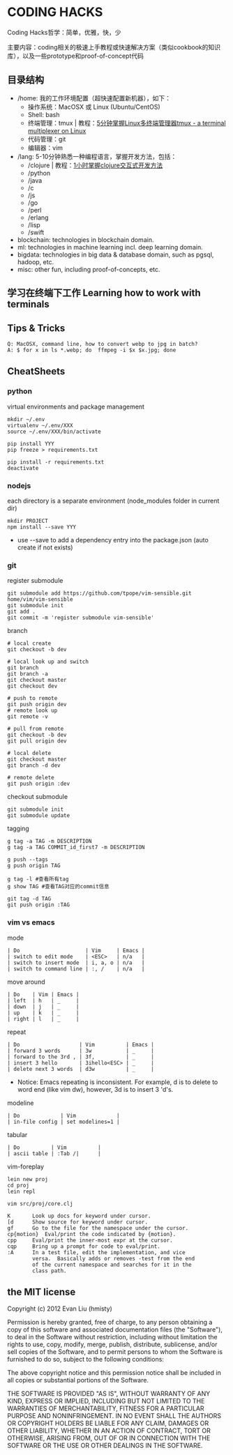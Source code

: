 # CODING HACKS

Coding Hacks哲学：简单，优雅，快，少 

主要内容：coding相关的极速上手教程或快速解决方案（类似cookbook的知识库），以及一些prototype和proof-of-concept代码

## 目录结构

- /home: 我的工作环境配置（超快速配置新机器），如下：
	- 操作系统：MacOSX 或 Linux (Ubuntu/CentOS)
	- Shell: bash
	- 终端管理：tmux | 教程：[5分钟掌握Linux多终端管理器tmux - a terminal multiplexer on Linux](home/tmux.md)
	- 代码管理：git
	- 编辑器：vim
- /lang: 5-10分钟熟悉一种编程语言，掌握开发方法，包括：
	- /clojure | 教程：[1小时掌握clojure交互式开发方法](lang/clojure/README.md)
	- /python
	- /java
	- /c
	- /js
	- /go
	- /perl
	- /erlang
	- /lisp
	- /swift
- blockchain: technologies in blockchain domain.
- ml: technologies in machine learning incl. deep learning domain.
- bigdata: technologies in big data & database domain, such as pgsql, hadoop, etc.
- misc: other fun, including proof-of-concepts, etc.

## 学习在终端下工作 Learning how to work with terminals 



## Tips & Tricks

```
Q: MacOSX, command line, how to convert webp to jpg in batch?
A: $ for x in ls *.webp; do  ffmpeg -i $x $x.jpg; done
```

## CheatSheets

### python

virtual environments and package management

	mkdir ~/.env
	virtualenv ~/.env/XXX
	source ~/.env/XXX/bin/activate

	pip install YYY
	pip freeze > requirements.txt

	pip install -r requirements.txt
	deactivate

### nodejs

each directory is a separate environment (node\_modules folder in current dir)

	mkdir PROJECT
	npm install --save YYY

* use --save to add a dependency entry into the package.json (auto create if not exists)

### git

register submodule

	git submodule add https://github.com/tpope/vim-sensible.git home/vim/vim-sensible
	git submodule init
	git add .
	git commit -m 'register submodule vim-sensible'

branch
	
	# local create
	git checkout -b dev

	# local look up and switch
	git branch
	git branch -a
	git checkout master
	git checkout dev

	# push to remote
	git push origin dev
	# remote look up
	git remote -v
	
	# pull from remote
	git checkout -b dev
	git pull origin dev

	# local delete
	git checkout master
	git branch -d dev

	# remote delete
	git push origin :dev

checkout submodule

	git submodule init
	git submodule update

tagging

	g tag -a TAG -m DESCRIPTION
	g tag -a TAG COMMIT_id_first7 -m DESCRIPTION

	g push --tags
	g push origin TAG

	g tag -l #查看所有tag
	g show TAG #查看TAG对应的commit信息

	git tag -d TAG
	git push origin :TAG


### vim vs emacs

mode

	| Do                     | Vim     | Emacs |
	| switch to edit mode    | <ESC>   | n/a   |
	| switch to insert mode  | i, a, o | n/a   |
	| switch to command line | :, /    | n/a   |

move around

	| Do    | Vim | Emacs |
	| left  | h   | _     |
	| down  | j   | _     |
	| up    | k   | _     |
	| right | l   | _     |

repeat

	| Do                   | Vim          | Emacs |
	| forward 3 words      | 3w           | _     |
	| forward to the 3rd , | 3f,          | _     |
	| insert 3 hello       | 3ihello<ESC> | _     |
	| delete next 3 words  | d3w          | _     |

* Notice: Emacs repeating is inconsistent. For example, <ESC>d is to delete to word end (like vim dw), however, <ESC>3d is to insert 3 'd's.

modeline

	| Do             | Vim             |
	| in-file config | set modelines=1 |

tabular

	| Do          | Vim          |
	| ascii table | :Tab /|      |

vim-foreplay
	
	lein new proj
	cd proj
	lein repl

	vim src/proj/core.clj

	K		Look up docs for keyword under cursor.
	[d		Show source for keyword under cursor.
	gf		Go to the file for the namespace under the cursor.
	cp{motion}	Eval/print the code indicated by {motion}.
	cpp		Eval/print the inner-most expr at the cursor.
	cqp		Bring up a prompt for code to eval/print.
	:A		In a test file, edit the implementation, and vice
			versa.  Basically adds or removes -test from the end
			of the current namespace and searches for it in the
			class path.

the MIT license
---
Copyright (c) 2012 Evan Liu (hmisty)

Permission is hereby granted, free of charge, to any person obtaining a copy
of this software and associated documentation files (the "Software"), to deal
in the Software without restriction, including without limitation the rights
to use, copy, modify, merge, publish, distribute, sublicense, and/or sell
copies of the Software, and to permit persons to whom the Software is
furnished to do so, subject to the following conditions:

The above copyright notice and this permission notice shall be included in
all copies or substantial portions of the Software.

THE SOFTWARE IS PROVIDED "AS IS", WITHOUT WARRANTY OF ANY KIND, EXPRESS OR
IMPLIED, INCLUDING BUT NOT LIMITED TO THE WARRANTIES OF MERCHANTABILITY,
FITNESS FOR A PARTICULAR PURPOSE AND NONINFRINGEMENT. IN NO EVENT SHALL THE
AUTHORS OR COPYRIGHT HOLDERS BE LIABLE FOR ANY CLAIM, DAMAGES OR OTHER
LIABILITY, WHETHER IN AN ACTION OF CONTRACT, TORT OR OTHERWISE, ARISING FROM,
OUT OF OR IN CONNECTION WITH THE SOFTWARE OR THE USE OR OTHER DEALINGS IN
THE SOFTWARE.
